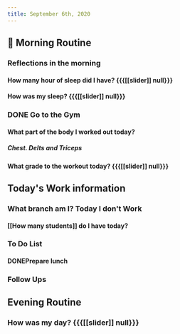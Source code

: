 ```yaml
---
title: September 6th, 2020
---
```


## 🌄 **Morning Routine**
### __Reflections in the morning__
#### How many hour of sleep did I have? {{{[[slider]] null}}}

#### How was my sleep? {{{[[slider]] null}}}

### DONE Go to the Gym
#### What part of the body I worked out today? 
##### Chest. Delts and Triceps

#### What grade to the workout today? {{{[[slider]] null}}}

## **Today's Work information**
### What branch am I? Today I don't Work
#### [[How many students]] do I have today? 

### **To Do List**
#### DONEPrepare lunch

### **Follow Ups**
#### 

## **Evening Routine**
### How was my day? {{{[[slider]] null}}}

### 
